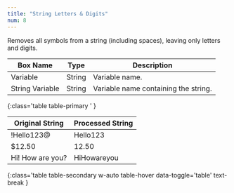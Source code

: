 ```yaml
---
title: "String Letters & Digits"
num: 8
---
```


Removes all symbols from a string (including spaces), leaving only letters and digits.

| Box Name | Type | Description | 
|-------|--------|--------|
| Variable | String | Variable name. |
| String Variable | String | Variable name containing the string. |
{:class='table table-primary ' }

| Original String | Processed String| 
|-------|--------
|!Hello123@|Hello123|
|$12.50 | 12.50
|Hi! How are you? | HiHowareyou
{:class='table table-secondary w-auto table-hover data-toggle='table' text-break }









